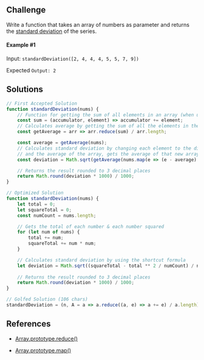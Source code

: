 ## Challenge
Write a function that takes an array of numbers as parameter and returns the [standard deviation](https://en.wikipedia.org/wiki/Standard_deviation) of the series.

#### Example #1
Input: `standardDeviation([2, 4, 4, 4, 5, 5, 7, 9])`

Expected `Output: 2`


## Solutions

```js
// First Accepted Solution
function standardDeviation(nums) {
    // Function for getting the sum of all elements in an array (when used in reduce)
    const sum = (accumulator, element) => accumulator += element;
    // Calculates average by getting the sum of all the elements in the array and dividing by the amount of elements
    const getAverage = arr => arr.reduce(sum) / arr.length;

    const average = getAverage(nums);
    // Calculates standard deviation by changing each element to the difference between itself
    // and the average of the array, gets the average of that new array, then square roots it
    const deviation = Math.sqrt(getAverage(nums.map(e => (e - average) ** 2)));

    // Returns the result rounded to 3 decimal places
    return Math.round(deviation * 1000) / 1000;
}
```

```js
// Optimized Solution
function standardDeviation(nums) {
    let total = 0;
    let squareTotal = 0;
    const numCount = nums.length;

    // Gets the total of each number & each number squared
    for (let num of nums) {
        total += num;
        squareTotal += num * num;
    }

    // Calculates standard deviation by using the shortcut formula
    let deviation = Math.sqrt((squareTotal - total ** 2 / numCount) / numCount);
    
    // Returns the result rounded to 3 decimal places
    return Math.round(deviation * 1000) / 1000;
}
```

```js
// Golfed Solution (106 chars)
standardDeviation = (n, A = a => a.reduce((a, e) => a += e) / a.length) => +Math.sqrt(A(n.map(e => (e - A(n)) ** 2))).toFixed(3)
```

## References

 - [Array.prototype.reduce()](https://developer.mozilla.org/en-US/docs/Web/JavaScript/Reference/Global_Objects/Array/reduce)

 - [Array.prototype.map()](https://developer.mozilla.org/en-US/docs/Web/JavaScript/Reference/Global_Objects/Array/map)